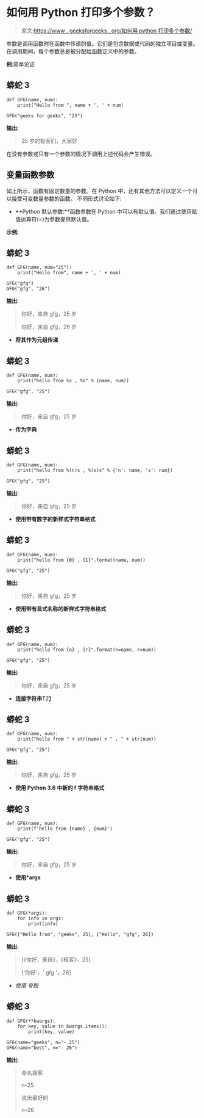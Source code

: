 # 如何用 Python 打印多个参数？

> 原文:[https://www . geeksforgeeks . org/如何用 python 打印多个参数/](https://www.geeksforgeeks.org/how-to-print-multiple-arguments-in-python/)

参数是调用函数时在函数中传递的值。它们是包含数据或代码的独立项目或变量。在调用期间，每个参数总是被分配给函数定义中的参数。

**例**:简单论证

## 蟒蛇 3

```
def GFG(name, num):
    print("Hello from ", name + ', ' + num)

GFG("geeks for geeks", "25")
```

**输出:**

> 25 岁的极客们，大家好

在没有参数或只有一个参数的情况下调用上述代码会产生错误。

## **变量函数参数**

如上所示，函数有固定数量的参数。在 Python 中，还有其他方法可以定义一个可以接受可变数量参数的函数。
不同形式讨论如下:

*   **Python 默认参数:**函数参数在 Python 中可以有默认值。我们通过使用赋值运算符(=)为参数提供默认值。

**示例:**

## 蟒蛇 3

```
def GFG(name, num="25"):
    print("Hello from", name + ', ' + num)

GFG("gfg")
GFG("gfg", "26")
```

**输出:**

> 你好，来自 gfg，25 岁
> 
> 你好，来自 gfg，26 岁

*   **将其作为元组传递**

## 蟒蛇 3

```
def GFG(name, num):
    print("hello from %s , %s" % (name, num))

GFG("gfg", "25")
```

**输出:**

> 你好，来自 gfg，25 岁

*   **传为字典**

## 蟒蛇 3

```
def GFG(name, num):
    print("hello from %(n)s , %(s)s" % {'n': name, 's': num})

GFG("gfg", "25")
```

**输出:**

> 你好，来自 gfg，25 岁

*   **使用带有数字的新样式字符串格式**

## 蟒蛇 3

```
def GFG(name, num):
    print("hello from {0} , {1}".format(name, num))

GFG("gfg", "25")
```

**输出:**

> 你好，来自 gfg，25 岁

*   **使用带有显式名称的新样式字符串格式**

## 蟒蛇 3

```
def GFG(name, num):
    print("hello from {n} , {r}".format(n=name, r=num))

GFG("gfg", "25")
```

**输出:**

> 你好，来自 gfg，25 岁

*   **连接字符串**T2】

## 蟒蛇 3

```
def GFG(name, num):
    print("hello from " + str(name) + " , " + str(num))

GFG("gfg", "25")
```

**输出:**

> 你好，来自 gfg，25 岁

*   **使用 Python 3.6 中新的 f 字符串格式**

## 蟒蛇 3

```
def GFG(name, num):
    print(f'hello from {name} , {num}')

GFG("gfg", "25")
```

**输出:**

> 你好，来自 gfg，25 岁

*   **使用*args**

## 蟒蛇 3

```
def GFG(*args):
    for info in args:
        print(info)

GFG(["Hello from", "geeks", 25], ["Hello", "gfg", 26])
```

**输出:**

> [《你好，来自》，《极客》，25]
> 
> ['你好'，' gfg '，26]

*   **使用* *夸脱**

## 蟒蛇 3

```
def GFG(**kwargs):
    for key, value in kwargs.items():
        print(key, value)

GFG(name="geeks", n="- 25")
GFG(name="best", n="- 26")
```

**输出:**

> 命名极客
> 
> n–25
> 
> 说出最好的
> 
> n–26
